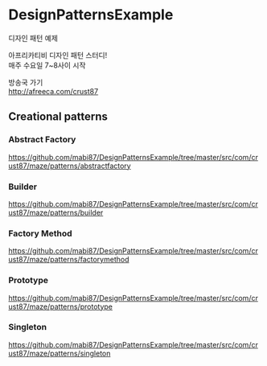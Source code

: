 # DesignPatternsExample
디자인 패턴 예제

아프리카티비 디자인 패턴 스터디!<br />
매주 수요일 7~8사이 시작

방송국 가기<br />
http://afreeca.com/crust87

## Creational patterns

### Abstract Factory
https://github.com/mabi87/DesignPatternsExample/tree/master/src/com/crust87/maze/patterns/abstractfactory <br />

### Builder
https://github.com/mabi87/DesignPatternsExample/tree/master/src/com/crust87/maze/patterns/builder <br />

### Factory Method
https://github.com/mabi87/DesignPatternsExample/tree/master/src/com/crust87/maze/patterns/factorymethod <br />

### Prototype
https://github.com/mabi87/DesignPatternsExample/tree/master/src/com/crust87/maze/patterns/prototype <br />

### Singleton
https://github.com/mabi87/DesignPatternsExample/tree/master/src/com/crust87/maze/patterns/singleton <br />
